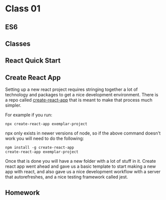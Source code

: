 # Class 01

## ES6

## Classes

## React Quick Start

## Create React App

Setting up a new react project requires stringing together a lot of technology
and packages to get a nice development environment. There is a repo called
[create-react-app](https://github.com/facebook/create-react-app) that is meant
to make that process much simpler.

For example if you run:
```
npx create-react-app exemplar-project
```

npx only exists in newer versions of node, so if the above command doesn't work
you will need to do the following:

```
npm install -g create-react-app
create-react-app exemplar-project
```

Once that is done you will have a new folder with a lot of stuff in it. Create
react app went ahead and gave us a basic template to start making a new app with
react, and also gave us a nice development workflow with a server that
autorefreshes, and a nice testing framework called jest.

## Homework
